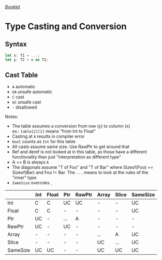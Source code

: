 ###### [Booklet](README.md)
# Type Casting and Conversion

## Syntax
```rust
let x: T1 = ...;
let y: T2 = x as T2;
```

## Cast Table
- `A` automatic
- `UA` unsafe automatic
- `C` cast
- `UC` unsafe cast
- `-` disallowed

Notes: 
- The table assumes a conversion from row (y) to column (x) <br>
ex.: `table[2][1]` means "from Int to Float"
- Casting at `A` results in compiler error
- `bool` counts as `Int` for this table
- All casts assume same size. Use RawPtr to get around that
- Ref and deref is not looked at in this table, as those have a different functionality than just "interpretation as different type"
- A == B is always `A`
- The diagonals assume "T of Foo" and "T of Bar" where Sizeof(Foo) == Sizeof(Bar) and Foo != Bar.
The `...` means to look at the rules of the "inner" type
- `SameSize` overrules `_`

|          | Int | Float | Ptr | RawPtr | Array | Slice | SameSize |
|----------|-----|-------|-----|--------|-------|-------|----------|
| Int      | C   | C     | UC  | UC     | -     | -     | UC       |
| Float    | C   | C     | -   | -      | -     | -     | UC       |
| Ptr      | UC  | -     | ... | A      | -     | -     | -        |
| RawPtr   | UC  | -     | UC  | -      | -     | -     | -        |
| Array    | -   | -     | -   | -      | ...   | A     | UC       |
| Slice    | -   | -     | -   | -      | UC    | ...   | UC       |
| SameSize | UC  | UC    | -   | -      | UC    | UC    | UC       |

